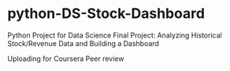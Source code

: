 # python-DS-Stock-Dashboard
Python Project for Data Science Final Project: Analyzing Historical Stock/Revenue Data and Building a Dashboard

Uploading for Coursera Peer review
